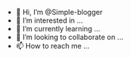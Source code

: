 - 👋 Hi, I’m @Simple-blogger
- 👀 I’m interested in ...
- 🌱 I’m currently learning ...
- 💞️ I’m looking to collaborate on ...
- 📫 How to reach me ...

<!---
Simple-blogger/Simple-blogger is a ✨ special ✨ repository because its `README.md` (this file) appears on your GitHub profile.
You can click the Preview link to take a look at your changes.
--->
